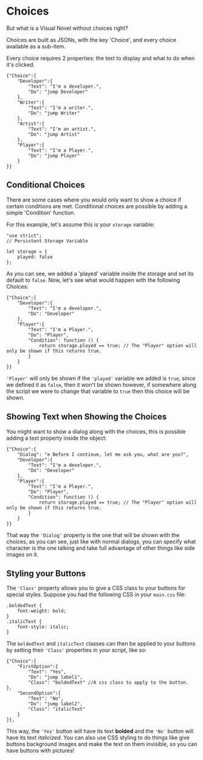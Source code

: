 # Choices

But what is a Visual Novel without choices right?

Choices are built as JSONs, with the key 'Choice', and every choice available as a sub-item.

Every choice requires 2 properties: the text to display and what to do when it's clicked.

```
{"Choice":{
    "Developer":{
        "Text": "I'm a developer.",
        "Do": "jump Developer"
    },
    "Writer":{
        "Text": "I'm a writer.",
        "Do": "jump Writer"
    },
    "Artist":{
        "Text": "I'm an artist.",
        "Do": "jump Artist"
    },
    "Player":{
        "Text": "I'm a Player.",
        "Do": "jump Player"
    }
}}
```

## Conditional Choices

There are some cases where you would only want to show a choice if certain conditions are met. Conditional choices are possible by adding a simple 'Condition' function.

For this example, let's assume this is your `storage` variable:

```
"use strict";
// Persistent Storage Variable

let storage = {
    played: false
};
```

As you can see, we added a 'played' variable inside the storage and set its default to `false`. Now, let's see what would happen with the following Choices:

```
{"Choice":{
    "Developer":{
        "Text": "I'm a developer.",
        "Do": "Developer"
    },
    "Player":{ 
        "Text": "I'm a Player.",
        "Do": "Player",
        "Condition": function () {
            return storage.played == true; // The "Player" option will only be shown if this returns true.
        } 
    }
}}
```

`'Player'` will only be shown if the `'played'` variable we added is `true`, since we defined it as `false`, then it won't be shown however, if somewhere along the script we were to change that variable to `true` then this choice will be shown.

## Showing Text when Showing the Choices

You might want to show a dialog along with the choices, this is possible adding a text property inside the object:

```
{"Choice":{
    "Dialog": "e Before I continue, let me ask you, what are you?",
    "Developer":{
        "Text": "I'm a developer.",
        "Do": "Developer"
    },
    "Player":{
        "Text": "I'm a Player.",
        "Do": "Player",
        "Condition": function () {
            return storage.played == true; // The "Player" option will only be shown if this returns true.
        } 
    }
}}
```

That way the `'Dialog'` property is the one that will be shown with the choices, as you can see, just like with normal dialogs, you can specify what character is the one talking and take full advantage of other things like side images on it.

## Styling your Buttons

The `'Class'` property allows you to give a CSS class to your buttons for special styles. Suppose you had the following CSS in your `main.css` file:

```
.boldedText {
    font-weight: bold;
}
.italicText {
    font-style: italic;
}
```

The `boldedText` and `italicText` classes can then be applied to your buttons by setting their `'Class'` properties in your script, like so:

```
{"Choice":{
    "FirstOption":{
        "Text": "Yes",
        "Do": "jump label1",
        "Class": "boldedText" //A css class to apply to the button.
},
    "SecondOption":{
        "Text": "No",
        "Do": "jump label2",
        "Class": "italicText"
    }
}},
```

This way, the `'Yes'` button will have its text **bolded** and the `'No'` button will have its text _italicized_. You can also use CSS styling to do things like give buttons background images and make the text on them invisible, so you can have buttons with pictures!

